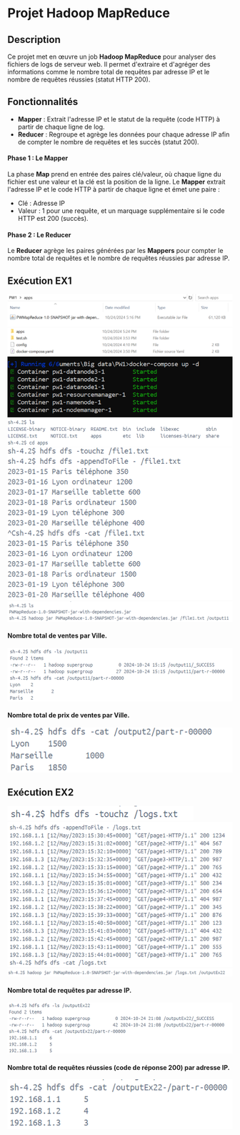 
# Projet Hadoop MapReduce

## Description
Ce projet met en œuvre un job **Hadoop MapReduce** pour analyser des fichiers de logs de serveur web. Il permet d'extraire et d'agréger des informations comme le nombre total de requêtes par adresse IP et le nombre de requêtes réussies (statut HTTP 200).

## Fonctionnalités
- **Mapper** : Extrait l'adresse IP et le statut de la requête (code HTTP) à partir de chaque ligne de log.
- **Reducer** : Regroupe et agrège les données pour chaque adresse IP afin de compter le nombre de requêtes et les succès (statut 200).
#### Phase 1 : Le Mapper
La phase **Map** prend en entrée des paires clé/valeur, où chaque ligne du fichier est une valeur et la clé est la position de la ligne. Le **Mapper** extrait l'adresse IP et le code HTTP à partir de chaque ligne et émet une paire :
- Clé : Adresse IP
- Valeur : 1 pour une requête, et un marquage supplémentaire si le code HTTP est 200 (succès).

#### Phase 2 : Le Reducer
Le **Reducer** agrège les paires générées par les **Mappers** pour compter le nombre total de requêtes et le nombre de requêtes réussies par adresse IP.



## Exécution EX1
![Texte alternatif](screenshots/img_6.png)
![Texte alternatif](screenshots/img_7.png)
![Texte alternatif](screenshots/img_8.png)
![Texte alternatif](screenshots/img.png)
![Texte alternatif](screenshots/img_1.png)
![Texte alternatif](screenshots/img_2.png)
#### Nombre total de ventes par Ville.
![Texte alternatif](screenshots/img_3.png)
#### Nombre total de prix de ventes par Ville.
![Texte alternatif](screenshots/img_5.png)

## Exécution EX2
![Texte alternatif](screenshots/img_10.png)
![Texte alternatif](screenshots/img_11.png)
![Texte alternatif](screenshots/img_12.png)
#### Nombre total de requêtes par adresse IP.
![Texte alternatif](screenshots/img_13.png)
#### Nombre total de requêtes réussies (code de réponse 200) par adresse IP.
![Texte alternatif](screenshots/img_14.png)
